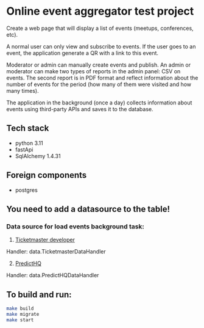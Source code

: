 # Online event aggregator test project
Create a web page that will display a list of events (meetups, conferences, etc).

A normal user can only view and subscribe to events. If the user goes to an event, the application generate a QR with a link to this event.

Moderator or admin can manually create events and publish. An admin or moderator can make two types of reports in the admin panel: CSV on events. The second report is in PDF format and reflect information about the number of events for the period (how many of them were visited and how many times).

The application in the background (once a day) collects information about events using third-party APIs and saves it to the database.

## Tech stack
- python 3.11
- fastApi
- SqlAlchemy 1.4.31

## Foreign components 
- postgres

## You need to add a datasource to the table!
### Data source for load events background task:
1. [Ticketmaster developer](https://developer.ticketmaster.com/products-and-docs/apis/getting-started/)

Handler: data.TicketmasterDataHandler

2. [PredictHQ](https://www.predicthq.com/support/getting-started-with-api)

Handler: data.PredictHQDataHandler

## To build and run:
```bash
make build
make migrate
make start
```

